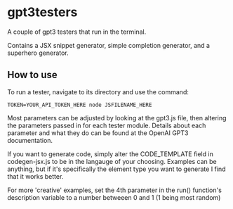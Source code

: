 # gpt3testers
A couple of gpt3 testers that run in the terminal.

Contains a JSX snippet generator, simple completion generator, and a superhero generator.

## How to use 

To run a tester, navigate to its directory and use the command:

```
TOKEN=YOUR_API_TOKEN_HERE node JSFILENAME_HERE
```

Most parameters can be adjusted by looking at the gpt3.js file, then altering the parameters passed in for each tester module.
Details about each parameter and what they do can be found at the OpenAI GPT3 documentation.

If you want to generate code, simply alter the CODE_TEMPLATE field in codegen-jsx.js to be in the langauge of your choosing. Examples can be anything, but if it's specifically the element type you want to generate I find that it works better.

For more 'creative' examples, set the 4th parameter in the run() function's description variable to a number betweeen 0 and 1 (1 being most random)
